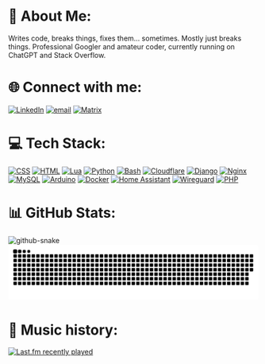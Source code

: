 # 💫 About Me:
Writes code, breaks things, fixes them… sometimes. Mostly just breaks things. Professional Googler and amateur coder, currently running on ChatGPT and Stack Overflow.

# 🌐 Connect with me:
[![LinkedIn](https://custom-icon-badges.demolab.com/badge/LinkedIn-0A66C2?logo=linkedin-white&logoColor=fff)](https://linkedin.com/in/AR-Jonker)
[![email](https://img.shields.io/badge/Email-D14836?logo=gmail&logoColor=white)](mailto:alex@alexjonker.dev)
[![Matrix](https://img.shields.io/badge/Matrix-000?logo=matrix&logoColor=fff)](https://matrix.to/#/@alex:matrix.alexjonker.dev)

# 💻 Tech Stack:
[![CSS](https://img.shields.io/badge/CSS-639?logo=css&logoColor=white)](#)
[![HTML](https://img.shields.io/badge/HTML-%23E34F26.svg?logo=html5&logoColor=white)](#)
[![Lua](https://img.shields.io/badge/Lua-%232C2D72.svg?logo=lua&logoColor=white)](#)
[![Python](https://img.shields.io/badge/Python-3776AB?logo=python&logoColor=white)](#)
[![Bash](https://img.shields.io/badge/Bash-4EAA25?logo=gnubash&logoColor=white)](#)
[![Cloudflare](https://img.shields.io/badge/Cloudflare-F38020?logo=Cloudflare&logoColor=white)](#)
[![Django](https://img.shields.io/badge/Django-%23092E20.svg?logo=django&logoColor=white)](#)
[![Nginx](https://img.shields.io/badge/nginx-%23009639.svg?style=flat&logo=nginx&logoColor=white)](#)
[![MySQL](https://img.shields.io/badge/MySQL-4479A1?logo=mysql&logoColor=white)](#)
[![Arduino](https://img.shields.io/badge/-Arduino-00979D?style=flat&logo=Arduino&logoColor=white)](#)
[![Docker](https://img.shields.io/badge/Docker-2496ED?logo=docker&logoColor=white)](#)
[![Home Assistant](https://img.shields.io/badge/home%20assistant-%2341BDF5.svg?style=flat&logo=home-assistant&logoColor=white)](#)
[![Wireguard](https://img.shields.io/badge/wireguard-%2388171A.svg?style=flat&logo=wireguard&logoColor=white)](#)
[![PHP](https://img.shields.io/badge/php-%23777BB4.svg?&logo=php&logoColor=white)](#)

# 📊 GitHub Stats:
<picture>
    <source media="(prefers-color-scheme: dark)" srcset="https://nirzak-streak-stats.vercel.app?user=alexjonker&theme=dark&hide_border=true&background=EB545400" />
    <img alt="github-snake" src="https://nirzak-streak-stats.vercel.app/?user=alexjonker&theme=light&hide_border=true" />
</picture>



<div style="display:inline-block; overflow:hidden; border-radius:5px;">
  <picture>
    <source media="(prefers-color-scheme: dark)" srcset="https://raw.githubusercontent.com/alexjonker/alexjonker/output/github-snake-dark.svg" />
    <img alt="github-snake" src="https://raw.githubusercontent.com/alexjonker/alexjonker/output/github-snake.svg" />
  </picture>
</div>



# 🎵 Music history:
<a href="https://www.last.fm/user/duckie_xyz">
  <picture>
    <source media="(prefers-color-scheme: dark)" srcset="https://lastfm-recently-played.vercel.app/api?user=duckie_xyz&show_user=header&bg_color=EB545400&footer_style=wave&header_style=compact_stats_only" />
    <img alt="Last.fm recently played" src="https://lastfm-recently-played.vercel.app/api?user=duckie_xyz&show_user=header&bg_color=828A92&footer_style=wave&header_style=compact_stats_only" />
  </picture>
</a>
